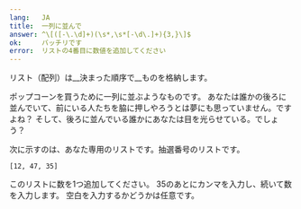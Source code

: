 ```yaml
---
lang:   JA
title:  一列に並んで
answer: ^\[([-\.\d]+)(\s*,\s*[-\d\.]+){3,}\]$
ok:     バッチリです
error:  リストの4番目に数値を追加してください
---
```


リスト（配列）は__決まった順序で__ものを格納します。

ポップコーンを買うために一列に並ぶようなものです。
あなたは誰かの後ろに並んでいて、前にいる人たちを脇に押しやろうとは夢にも思っていません。ですよね？
そして、後ろに並んでいる誰かにあなたは目を光らせている。でしょう？

次に示すのは、あなた専用のリストです。抽選番号のリストです。

    [12, 47, 35]

このリストに数を1つ追加してください。
35のあとにカンマを入力し、続いて数を入力します。
空白を入力するかどうかは任意です。
